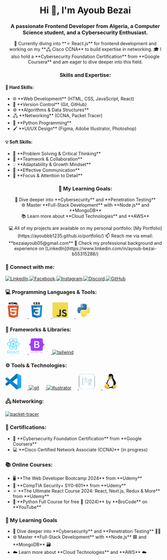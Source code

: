 <h1 align="center">Hi 👋, I'm Ayoub Bezai</h1>
<h3 align="center">A passionate Frontend Developer from Algeria, a Computer Science student, and a Cybersecurity Enthusiast.</h3>

<p align="center">
  🚀 Currently diving into **⚛️ React.js** for frontend development and working on my **🖧 Cisco CCNA** to build expertise in networking.  
  🎓 I also hold a **Cybersecurity Foundation Certification** from **Google Coursera** and am eager to dive deeper into this field.
</p>

<h3 align="center">Skills and Expertise:</h3>

<h4 align="left">🔧 Hard Skills:</h4>
<ul>
  <li>🌐 **Web Development** (HTML, CSS, JavaScript, React)</li>
  <li>🔧 **Version Control** (Git, GitHub)</li>
  <li>⚙️ **Algorithms & Data Structures**</li>
  <li>🖧 **Networking** (CCNA, Packet Tracer)</li>
  <li>🐍 **Python Programming**</li>
  <li>🖌️ **UI/UX Design** (Figma, Adobe Illustrator, Photoshop)</li>
</ul>

<h4 align="left">💡 Soft Skills:</h4>
<ul>
  <li>🧠 **Problem Solving & Critical Thinking**</li>
  <li>🤝 **Teamwork & Collaboration**</li>
  <li>💡 **Adaptability & Growth Mindset**</li>
  <li>📢 **Effective Communication**</li>
  <li>🎯 **Focus & Attention to Detail**</li>
</ul>

<h3 align="center">🎯 My Learning Goals:</h3>
<p align="center">
  🔐 Dive deeper into **Cybersecurity** and **Penetration Testing**<br>
  ⚙️ Master **Full-Stack Development** with **Node.js** and **MongoDB**<br>
  📚 Learn more about **Cloud Technologies** and **AWS**
</p>

<p align="center">
  💻 All of my projects are available on my personal portfolio: [My Portfolio](https://ayoubbb1235.github.io/portfolio/)  
  📫 Reach me via email: **bezaiayoub05@gmail.com**  
  📄 Check my professional background and experience on [LinkedIn](https://www.linkedin.com/in/ayoub-bezai-b55315288/)
</p>

<h3 align="left">📱 Connect with me:</h3>
<p align="left">
  <a href="https://www.linkedin.com/in/ayoub-bezai-b55315288/" target="blank">
    <img align="center" src="https://raw.githubusercontent.com/rahuldkjain/github-profile-readme-generator/master/src/images/icons/Social/linked-in-alt.svg" alt="LinkedIn" height="30" width="40" />
  </a>
  <a href="https://www.facebook.com/profile.php?id=61553499324461&locale=fr_fr" target="blank">
    <img align="center" src="https://raw.githubusercontent.com/rahuldkjain/github-profile-readme-generator/master/src/images/icons/Social/facebook.svg" alt="Facebook" height="30" width="40" />
  </a>
  <a href="https://www.instagram.com/ayoubbezai/" target="blank">
    <img align="center" src="https://raw.githubusercontent.com/rahuldkjain/github-profile-readme-generator/master/src/images/icons/Social/instagram.svg" alt="Instagram" height="30" width="40" />
  </a>
  <a href="https://discord.gg/861057171768344606" target="blank">
    <img align="center" src="https://raw.githubusercontent.com/rahuldkjain/github-profile-readme-generator/master/src/images/icons/Social/discord.svg" alt="Discord" height="30" width="40" />
  </a>
  <a href="https://github.com/ayoubbb1235" target="blank">
    <img align="center" src="https://raw.githubusercontent.com/rahuldkjain/github-profile-readme-generator/master/src/images/icons/Social/github.svg" alt="GitHub" height="30" width="40" />
  </a>
</p>

<h3 align="left">💻 Programming Languages & Tools:</h3>
<p align="left">
  <a href="https://developer.mozilla.org/en-US/docs/Web/HTML" target="_blank" rel="noreferrer">
    <img src="https://raw.githubusercontent.com/devicons/devicon/master/icons/html5/html5-original-wordmark.svg" alt="html5" width="50" height="50" style="margin-right: 20px"/>
  </a>
  <a href="https://www.w3schools.com/css/" target="_blank" rel="noreferrer">
    <img src="https://raw.githubusercontent.com/devicons/devicon/master/icons/css3/css3-original-wordmark.svg" alt="css3" width="50" height="50" style="margin-right: 20px"/>
  </a>
  <a href="https://developer.mozilla.org/en-US/docs/Web/JavaScript" target="_blank" rel="noreferrer">
    <img src="https://raw.githubusercontent.com/devicons/devicon/master/icons/javascript/javascript-original.svg" alt="javascript" width="50" height="50" style="margin-right: 20px"/>
  </a>
  <a href="https://www.python.org" target="_blank" rel="noreferrer">
    <img src="https://raw.githubusercontent.com/devicons/devicon/master/icons/python/python-original.svg" alt="python" width="50" height="50" style="margin-right: 20px"/>
  </a>
</p>

<h3 align="left">🔧 Frameworks & Libraries:</h3>
<p align="left">
  <a href="https://reactjs.org/" target="_blank" rel="noreferrer">
    <img src="https://raw.githubusercontent.com/devicons/devicon/master/icons/react/react-original-wordmark.svg" alt="react" width="50" height="50" style="margin-right: 20px"/>
  </a>
  <a href="https://getbootstrap.com/" target="_blank" rel="noreferrer">
    <img src="https://raw.githubusercontent.com/devicons/devicon/master/icons/bootstrap/bootstrap-plain-wordmark.svg" alt="bootstrap" width="50" height="50" style="margin-right: 20px; filter: brightness(1.4);"/>
  </a>
  <a href="https://tailwindcss.com/" target="_blank" rel="noreferrer">
    <img src="https://www.vectorlogo.zone/logos/tailwindcss/tailwindcss-icon.svg" alt="tailwind" width="50" height="50" style="margin-right: 20px"/>
  </a>
</p>

<h3 align="left">⚙️ Tools & Technologies:</h3>
<p align="left">
  <a href="https://code.visualstudio.com/" target="_blank" rel="noreferrer">
    <img src="https://raw.githubusercontent.com/devicons/devicon/master/icons/vscode/vscode-original.svg" alt="vs code" width="50" height="50" style="margin-right: 20px"/>
  </a>
  <a href="https://git-scm.com/" target="_blank" rel="noreferrer">
    <img src="https://www.vectorlogo.zone/logos/git-scm/git-scm-icon.svg" alt="git" width="50" height="50" style="margin-right: 20px"/>
  </a>
  <a href="https://www.adobe.com/in/products/illustrator.html" target="_blank" rel="noreferrer">
    <img src="https://www.vectorlogo.zone/logos/adobe_illustrator/adobe_illustrator-icon.svg" alt="illustrator" width="50" height="50" style="margin-right: 20px"/>
  </a>
  <a href="https://www.photoshop.com/en" target="_blank" rel="noreferrer">
    <img src="https://raw.githubusercontent.com/devicons/devicon/master/icons/photoshop/photoshop-line.svg" alt="photoshop" width="50" height="50" style="margin-right: 20px; filter: brightness(1.5);"/>
  </a>
  <a href="https://www.linux.org/" target="_blank" rel="noreferrer">
    <img src="https://raw.githubusercontent.com/devicons/devicon/master/icons/linux/linux-original.svg" alt="linux" width="50" height="50" style="margin-right: 20px"/>
  </a>
</p>

<h3 align="left">🖧 Networking:</h3>
<p align="left">
  <a href="https://www.netacad.com/courses/packet-tracer" target="_blank" rel="noreferrer">
    <img src="https://www.vectorlogo.zone/logos/cisco/cisco-icon.svg" alt="packet-tracer" width="50" height="50" style="margin-right: 20px"/>
  </a>
</p>

<h3 align="left">🏅 Certifications:</h3>
<ul>
  <li>🔐 **Cybersecurity Foundation Certification** from **Google Coursera**</li>
  <li>💻 **Cisco Certified Network Associate (CCNA)** (in progress)</li>
</ul>

<h3 align="left">📚 Online Courses:</h3>
<ul>
  <li>🖥️ **The Web Developer Bootcamp 2024** from **Udemy**</li>
  <li>🔐 **CompTIA Security+ SY0-601** from **Udemy**</li>
  <li>⚛️ **The Ultimate React Course 2024: React, Next.js, Redux & More** from **Udemy**</li>
  <li>🐍 **Python Full Course for free 🐍 (2024)** by **BroCode** on **YouTube**</li>
</ul>

<h3 align="left">🎯 My Learning Goals</h3>
<ul>
  <li>🔐 Dive deeper into **Cybersecurity** and **Penetration Testing** 🕵️‍♂️</li>
  <li>⚙️ Master **Full-Stack Development** with **Node.js** 🟩 and **MongoDB** 🗃️</li>
  <li>☁️ Learn more about **Cloud Technologies** and **AWS** ☁️</li>
</ul>

